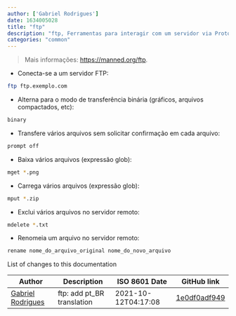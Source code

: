 ```yaml
---
author: ['Gabriel Rodrigues']
date: 1634005028
title: "ftp"
description: "ftp, Ferramentas para interagir com um servidor via Protocolo de Transferência de Arquivos."
categories: "common"
---
```

> Mais informações: <https://manned.org/ftp>.

- Conecta-se a um servidor FTP:

```bash
ftp ftp.exemplo.com
```

- Alterna para o modo de transferência binária (gráficos, arquivos compactados, etc):

```bash
binary
```

- Transfere vários arquivos sem solicitar confirmação em cada arquivo:

```bash
prompt off
```

- Baixa vários arquivos (expressão glob):

```bash
mget *.png
```

- Carrega vários arquivos (expressão glob):

```bash
mput *.zip
```

- Exclui vários arquivos no servidor remoto:

```bash
mdelete *.txt
```

- Renomeia um arquivo no servidor remoto:

```bash
rename nome_do_arquivo_original nome_do_novo_arquivo
```
List of changes to this documentation


Author | Description | ISO 8601 Date | GitHub link
------|-----|-----|-----
[Gabriel Rodrigues](mailto:gabrxzvski@gmail.com) | ftp: add pt_BR translation | 2021-10-12T04:17:08 | [1e0df0adf949](https://github.com/tldr-pages/tldr/commit/1e0df0adf94967e1b24cc7f906d32ab2038d9e9d)


